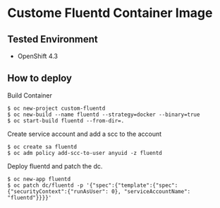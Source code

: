 # Custome Fluentd Container Image

## Tested Environment

- OpenShift 4.3


## How to deploy

Build Container

```
$ oc new-project custom-fluentd
$ oc new-build --name fluentd --strategy=docker --binary=true
$ oc start-build fluentd --from-dir=.
```

Create service account and add a scc to the account

```
$ oc create sa fluentd
$ oc adm policy add-scc-to-user anyuid -z fluentd
```

Deploy fluentd and patch the dc.

```
$ oc new-app fluentd
$ oc patch dc/fluentd -p '{"spec":{"template":{"spec":{"securityContext":{"runAsUser": 0}, "serviceAccountName": "fluentd"}}}}'
```
